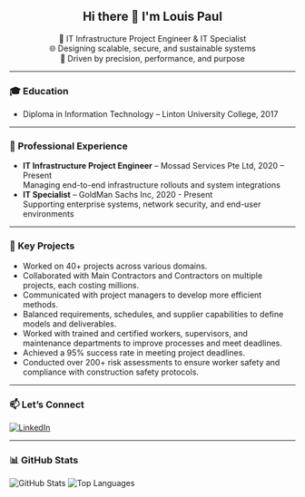 <h2 align="center">Hi there 👋 I'm Louis Paul</h2>

<p align="center">
  🧰 IT Infrastructure Project Engineer & IT Specialist<br>
  🌐 Designing scalable, secure, and sustainable systems<br>
  🎯 Driven by precision, performance, and purpose
</p>

---

<!-- B. Core: Education, Position, Skills -->
### 🎓 Education
- Diploma in Information Technology – Linton University College, 2017

---

### 💼 Professional Experience
- **IT Infrastructure Project Engineer** – Mossad Services Pte Ltd, 2020 – Present  
  Managing end-to-end infrastructure rollouts and system integrations
- **IT Specialist** – GoldMan Sachs Inc, 2020 - Present  
  Supporting enterprise systems, network security, and end-user environments

---

### 🧩 Key Projects
- Worked on 40+ projects across various domains.
- Collaborated with Main Contractors and Contractors on multiple projects, each costing millions.
- Communicated with project managers to develop more efficient methods.
- Balanced requirements, schedules, and supplier capabilities to define models and deliverables.
- Worked with trained and certified workers, supervisors, and maintenance departments to improve processes and meet deadlines.
- Achieved a 95% success rate in meeting project deadlines.
- Conducted over 200+ risk assessments to ensure worker safety and compliance with construction safety protocols.

---

<!-- F. Social and Contact -->
### 📫 Let’s Connect
[![LinkedIn](https://img.shields.io/badge/LinkedIn-View_Profile-blue?style=flat&logo=linkedin)]([https://linkedin.com/in/yourusername](https://www.linkedin.com/in/louis-paul-0796b313a?utm_source=share&utm_campaign=share_via&utm_content=profile&utm_medium=ios_app))  
<!--📧 Email: [youremail@example.com](mailto:youremail@example.com)-->

---

<!-- GitHub Stats -->
### 📊 GitHub Stats

![GitHub Stats](https://github-readme-stats.vercel.app/api?username=yourusername&show_icons=true&theme=default)
![Top Languages](https://github-readme-stats.vercel.app/api/top-langs/?username=yourusername&layout=compact)
